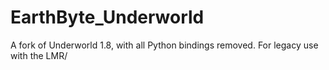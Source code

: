 # EarthByte_Underworld
A fork of Underworld 1.8, with all Python bindings removed. For legacy use with the LMR/
